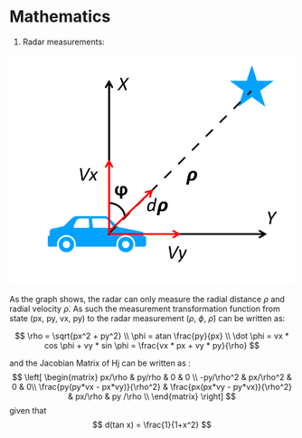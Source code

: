 # Mathematics
1. Radar measurements:

![avatar](https://github.com/FloodShao/KalmanFilter/raw/master/fig/Radar%20Measurement.png)

As the graph shows, the radar can only measure the radial distance $\rho$ and radial velocity $\dot \rho$. As such the measurement transformation function from state (px, py, vx, py) to the radar measurement ($\rho$, $\phi$, $\dot \rho$) can be written as:

$$
\rho = \sqrt{px^2 + py^2} \\
\phi = atan \frac{py}{px} \\
\dot \phi = vx * cos \phi + vy * sin \phi = \frac{vx * px + vy * py}{\rho}
$$

and the Jacobian Matrix of Hj can be written as :
$$
\left[
\begin{matrix}
px/\rho & py/rho & 0 & 0 \\
-py/\rho^2 & px/\rho^2 & 0 & 0\\
\frac{py(py*vx - px*vy)}{\rho^2} & \frac{px(px*vy - py*vx)}{\rho^2} & px/\rho & py /\rho \\
\end{matrix}
\right]
$$
given that 
$$
d(tan x) = \frac{1}{1+x^2}
$$


